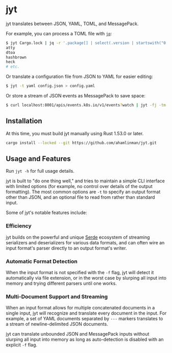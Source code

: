 # jyt

jyt translates between JSON, YAML, TOML, and MessagePack.

For example, you can process a TOML file with [`jq`][jq]:

```sh
$ jyt Cargo.lock | jq -r '.package[] | select(.version | startswith("0.")).name'
atty
dtoa
hashbrown
heck
# etc.
```

Or translate a configuration file from JSON to YAML for easier editing:

```sh
$ jyt -t yaml config.json > config.yaml
```

Or store a stream of JSON events as MessagePack to save space:

```sh
$ curl localhost:8001/apis/events.k8s.io/v1/events?watch | jyt -fj -tm > events.msgpack
```

## Installation

At this time, you must build jyt manually using Rust 1.53.0 or later.

```sh
cargo install --locked --git https://github.com/ahamlinman/jyt.git
```

## Usage and Features

Run `jyt -h` for full usage details.

jyt is built to "do one thing well," and tries to maintain a simple CLI
interface with limited options (for example, no control over details of the
output formatting). The most common options are `-t` to specify an output format
other than JSON, and an optional file to read from rather than standard input.

Some of jyt's notable features include:

### Efficiency

jyt builds on the powerful and unique [Serde][serde] ecosystem of streaming
serializers and deserializers for various data formats, and can often wire an
input format's parser directly to an output format's writer.

### Automatic Format Detection

When the input format is not specified with the `-f` flag, jyt will detect it
automatically via file extension, or in the worst case by slurping all input
into memory and trying different parsers until one works.

### Multi-Document Support and Streaming

When an input format allows for multiple concatenated documents in a single
input, jyt will recognize and translate every document in the input. For
example, a set of YAML documents separated by `---` markers translates to a
stream of newline-delimited JSON documents.

jyt can translate unbounded JSON and MessagePack inputs without slurping all
input into memory as long as auto-detection is disabled with an explicit `-f`
flag.

[jq]: https://stedolan.github.io/jq/
[serde]: https://serde.rs/
